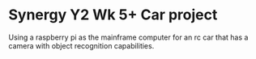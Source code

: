 # Synergy Y2 Wk 5+ Car project
Using a raspberry pi as the mainframe computer for an rc car that has a camera with object recognition capabilities.
